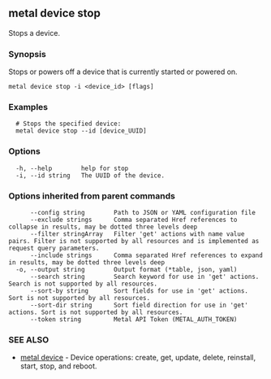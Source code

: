 ## metal device stop

Stops a device.

### Synopsis

Stops or powers off a device that is currently started or powered on.

```
metal device stop -i <device_id> [flags]
```

### Examples

```
  # Stops the specified device:
  metal device stop --id [device_UUID]
```

### Options

```
  -h, --help        help for stop
  -i, --id string   The UUID of the device.
```

### Options inherited from parent commands

```
      --config string        Path to JSON or YAML configuration file
      --exclude strings      Comma separated Href references to collapse in results, may be dotted three levels deep
      --filter stringArray   Filter 'get' actions with name value pairs. Filter is not supported by all resources and is implemented as request query parameters.
      --include strings      Comma separated Href references to expand in results, may be dotted three levels deep
  -o, --output string        Output format (*table, json, yaml)
      --search string        Search keyword for use in 'get' actions. Search is not supported by all resources.
      --sort-by string       Sort fields for use in 'get' actions. Sort is not supported by all resources.
      --sort-dir string      Sort field direction for use in 'get' actions. Sort is not supported by all resources.
      --token string         Metal API Token (METAL_AUTH_TOKEN)
```

### SEE ALSO

* [metal device](metal_device.md)	 - Device operations: create, get, update, delete, reinstall, start, stop, and reboot.

